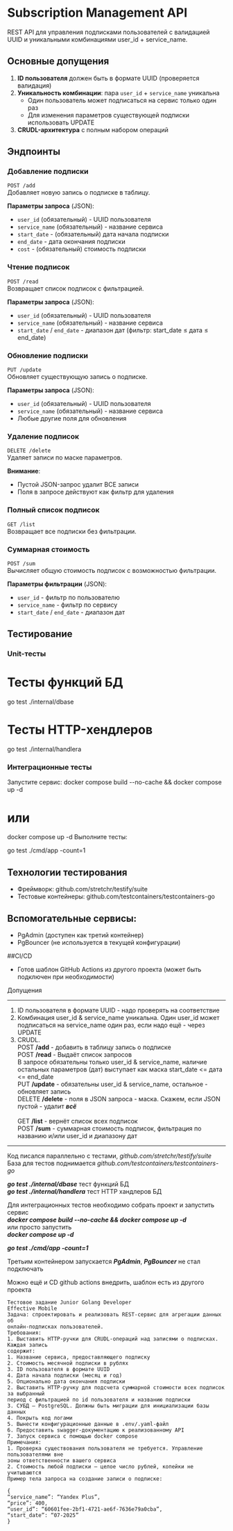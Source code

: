 # Subscription Management API

REST API для управления подписками пользователей с валидацией UUID и уникальными комбинациями user_id + service_name.

## Основные допущения

1. **ID пользователя** должен быть в формате UUID (проверяется валидация)
2. **Уникальность комбинации**: пара `user_id` + `service_name` уникальна
   - Один пользователь может подписаться на сервис только один раз
   - Для изменения параметров существующей подписки использовать UPDATE
3. **CRUDL-архитектура** с полным набором операций

## Эндпоинты

### Добавление подписки
`POST /add`  
Добавляет новую запись о подписке в таблицу.

**Параметры запроса** (JSON):
- `user_id` (обязательный) - UUID пользователя
- `service_name` (обязательный) - название сервиса
- `start_date` - (обязательный) дата начала подписки
- `end_date` - дата окончания подписки
- `cost` - (обязательный) стоимость подписки

### Чтение подписок
`POST /read`  
Возвращает список подписок с фильтрацией.

**Параметры запроса** (JSON):
- `user_id` (обязательный) - UUID пользователя
- `service_name` (обязательный) - название сервиса
- `start_date` / `end_date` - диапазон дат (фильтр: start_date ≤ дата ≤ end_date)

### Обновление подписки
`PUT /update`  
Обновляет существующую запись о подписке.

**Параметры запроса** (JSON):
- `user_id` (обязательный) - UUID пользователя
- `service_name` (обязательный) - название сервиса
- Любые другие поля для обновления

### Удаление подписок
`DELETE /delete`  
Удаляет записи по маске параметров.

**Внимание**:  
- Пустой JSON-запрос удалит ВСЕ записи
- Поля в запросе действуют как фильтр для удаления

### Полный список подписок
`GET /list`  
Возвращает все подписки без фильтрации.

### Суммарная стоимость
`POST /sum`  
Вычисляет общую стоимость подписок с возможностью фильтрации.

**Параметры фильтрации** (JSON):
- `user_id` - фильтр по пользователю
- `service_name` - фильтр по сервису
- `start_date` / `end_date` - диапазон дат

## Тестирование

### Unit-тесты

# Тесты функций БД
go test ./internal/dbase

# Тесты HTTP-хендлеров
go test ./internal/handlera


### Интеграционные тесты
Запустите сервис:
docker compose build --no-cache && docker compose up -d

# или
docker compose up -d
Выполните тесты:

go test ./cmd/app -count=1

## Технологии тестирования
- Фреймворк: github.com/stretchr/testify/suite
- Тестовые контейнеры: github.com/testcontainers/testcontainers-go

## Вспомогательные сервисы:
- PgAdmin (доступен как третий контейнер)
- PgBouncer (не используется в текущей конфигурации)

##CI/CD
- Готов шаблон GitHub Actions из другого проекта (может быть подключен при необходимости)













Допущения<hr>

1. ID пользователя в формате UUID - надо проверять на соответствие<br>
2. Комбинация user_id & service_name уникальна. Один user_id может подписаться на service_name один раз, если надо ещё - через UPDATE<br>
3. CRUDL. <br>
POST **/add**  -  добавить в таблицу запись о подписке<br>
POST **/read** -  Выдаёт список запросов<br>
В запросе обязательны только user_id & service_name, наличие остальных параметров (дат) выступает как маска start_date <= дата <= end_date <br>
PUT **/update**  -  обязательны user_id & service_name, остальное - обновляет запись<br>
DELETE **/delete**  -  поля в JSON запроса - маска. Скажем, если JSON пустой - удалит ***всё***<br><br>
GET **/list**  - вернёт список  всех подписок<br>
POST **/sum** - суммарная стоимость подписок, фильтрация по названию и/или user_id и диапазону дат <br>
<hr>

Код писался параллельно с тестами, *github.com/stretchr/testify/suite*<br>
База для тестов поднимается *github.com/testcontainers/testcontainers-go*<br>

***go test ./internal/dbase*** тест функций БД<br>
***go test ./internal/handlera*** тест HTTP хандлеров БД<br>

Для интеграционных тестов необходимо собрать проект и запустить сервис <br>
***docker compose build --no-cache && docker compose up -d***<br>
или просто запустить<br>
***docker compose up -d***<br>

***go test ./cmd/app -count=1***<br>

Третьим контейнером запускается ***PgAdmin***, ***PgBouncer*** не стал подключать<br>

Можно ещё и CD github actions внедрить, шаблон есть из другого проекта<br>

```
Тестовое задание Junior Golang Developer
Effective Mobile
Задача: спроектировать и реализовать REST-сервис для агрегации данных об
онлайн-подписках пользователей.
Требования:
1. Выставить HTTP-ручки для CRUDL-операций над записями о подписках. Каждая запись
содержит:
1. Название сервиса, предоставляющего подписку
2. Стоимость месячной подписки в рублях
3. ID пользователя в формате UUID
4. Дата начала подписки (месяц и год)
5. Опционально дата окончания подписки
2. Выставить HTTP-ручку для подсчета суммарной стоимости всех подписок за выбранный
период с фильтрацией по id пользователя и названию подписки
3. СУБД – PostgreSQL. Должны быть миграции для инициализации базы данных
4. Покрыть код логами
5. Вынести конфигурационные данные в .env/.yaml-файл
6. Предоставить swagger-документацию к реализованному API
7. Запуск сервиса с помощью docker compose
Примечания:
1. Проверка существования пользователя не требуется. Управление пользователями вне
зоны ответственности вашего сервиса
2. Стоимость любой подписки – целое число рублей, копейки не учитываются
Пример тела запроса на создание записи о подписке:

{
“service_name”: “Yandex Plus”,
“price”: 400,
“user_id”: “60601fee-2bf1-4721-ae6f-7636e79a0cba”,
“start_date”: “07-2025”
}
```





